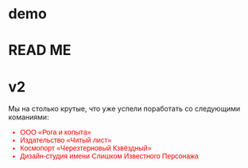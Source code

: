 # demo
# READ ME
# v2
<!DOCTYPE html>
<html lang="en">
<head>
<style type="text/css">
.selector {
  font-family: "Awesome", Arial, sans-serif;
  color: red;
}
</style>
    <meta charset="UTF-8">
    <meta http-equiv="X-UA-Compatible" content="IE=edge">
    <meta name="viewport" content="width=device-width, initial-scale=1.0">
    <title>Document</title>
</head>
<body>
    <label>Мы на столько крутые, что уже успели поработать со следующими команиями:</label>
    <div class="selector">
<ul>
  <li>ООО «Рога и копыта»</li>
  <li>Издательство «Читый лист»</li>
  <li>Космопорт «Черезтерновый Кзвёздный»</li>
  <li>Дизайн-студия имени Слишком Известного Персонажа</li>
</ul>
</body>
</html>
